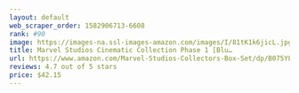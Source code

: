 ```yaml
---
layout: default 
﻿web_scraper_order: 1582906713-6608
rank: #90
image: https://images-na.ssl-images-amazon.com/images/I/81tK1k6jicL.jpg
title: Marvel Studios Cinematic Collection Phase 1 [Blu…
url: https://www.amazon.com/Marvel-Studios-Collectors-Box-Set/dp/B075YLXYMS/ref=zg_mw_movies-tv_90?_encoding=UTF8&psc=1&refRID=46H18T9MD3CR2HGGW70G
reviews: 4.7 out of 5 stars
price: $42.15 
---
```

